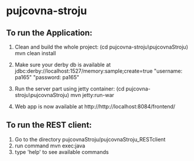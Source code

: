pujcovna-stroju
===============

To run the Application:
-------------------------
1) Clean and build the whole project: (cd pujcovna-stroju\pujcovnaStroju)
     mvn clean install

2) Make sure your derby db is available at jdbc:derby://localhost:1527/memory:sample;create=true
           "username: pa165"
            "password: pa165"

3) Run the server part using jetty container:
     (cd pujcovna-stroju\pujcovnaStroju)
     mvn jetty:run-war

4) Web app is now available at http://http://localhost:8084/frontend/


To run the REST client:
-------------------------
1) Go to the directory pujcovnaStroju/pujcovnaStroju_RESTclient  
2) run command mvn exec:java  
3) type 'help' to see available commands  
